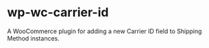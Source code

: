 # wp-wc-carrier-id

A WooCommerce plugin for adding a new Carrier ID field to Shipping Method instances.
